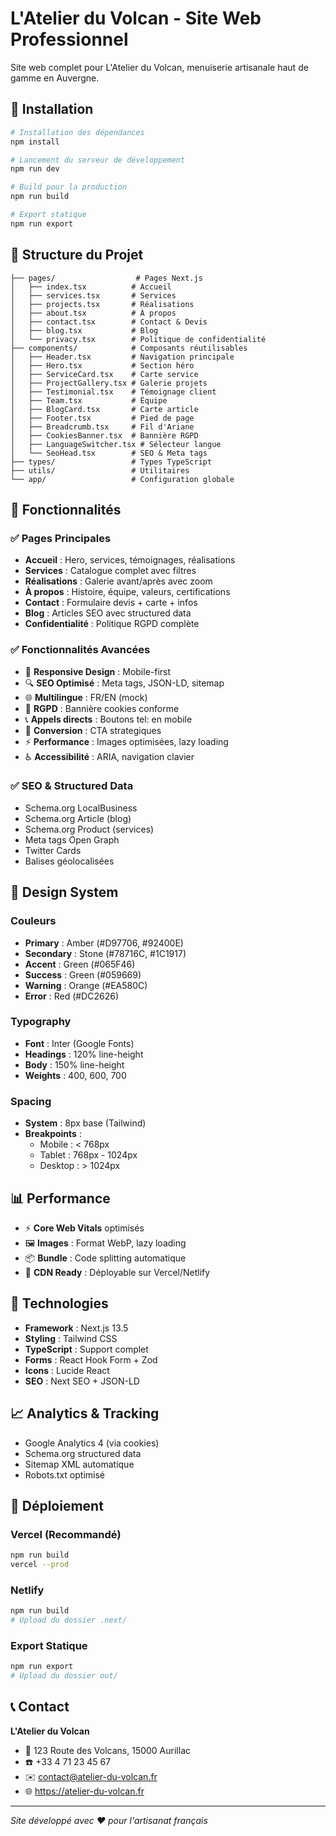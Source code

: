 # L'Atelier du Volcan - Site Web Professionnel

Site web complet pour L'Atelier du Volcan, menuiserie artisanale haut de gamme en Auvergne.

## 🚀 Installation

```bash
# Installation des dépendances
npm install

# Lancement du serveur de développement
npm run dev

# Build pour la production
npm run build

# Export statique
npm run export
```

## 📁 Structure du Projet

```
├── pages/                  # Pages Next.js
│   ├── index.tsx          # Accueil
│   ├── services.tsx       # Services
│   ├── projects.tsx       # Réalisations
│   ├── about.tsx          # À propos
│   ├── contact.tsx        # Contact & Devis
│   ├── blog.tsx           # Blog
│   └── privacy.tsx        # Politique de confidentialité
├── components/            # Composants réutilisables
│   ├── Header.tsx         # Navigation principale
│   ├── Hero.tsx           # Section héro
│   ├── ServiceCard.tsx    # Carte service
│   ├── ProjectGallery.tsx # Galerie projets
│   ├── Testimonial.tsx    # Témoignage client
│   ├── Team.tsx           # Équipe
│   ├── BlogCard.tsx       # Carte article
│   ├── Footer.tsx         # Pied de page
│   ├── Breadcrumb.tsx     # Fil d'Ariane
│   ├── CookiesBanner.tsx  # Bannière RGPD
│   ├── LanguageSwitcher.tsx # Sélecteur langue
│   └── SeoHead.tsx        # SEO & Meta tags
├── types/                 # Types TypeScript
├── utils/                 # Utilitaires
└── app/                   # Configuration globale
```

## 🎨 Fonctionnalités

### ✅ Pages Principales
- **Accueil** : Hero, services, témoignages, réalisations
- **Services** : Catalogue complet avec filtres
- **Réalisations** : Galerie avant/après avec zoom
- **À propos** : Histoire, équipe, valeurs, certifications
- **Contact** : Formulaire devis + carte + infos
- **Blog** : Articles SEO avec structured data
- **Confidentialité** : Politique RGPD complète

### ✅ Fonctionnalités Avancées
- 📱 **Responsive Design** : Mobile-first
- 🔍 **SEO Optimisé** : Meta tags, JSON-LD, sitemap
- 🌐 **Multilingue** : FR/EN (mock)
- 🍪 **RGPD** : Bannière cookies conforme
- 📞 **Appels directs** : Boutons tel: en mobile
- 🎯 **Conversion** : CTA strategiques
- ⚡ **Performance** : Images optimisées, lazy loading
- ♿ **Accessibilité** : ARIA, navigation clavier

### ✅ SEO & Structured Data
- Schema.org LocalBusiness
- Schema.org Article (blog)
- Schema.org Product (services)
- Meta tags Open Graph
- Twitter Cards
- Balises géolocalisées

## 🎨 Design System

### Couleurs
- **Primary** : Amber (#D97706, #92400E)
- **Secondary** : Stone (#78716C, #1C1917)
- **Accent** : Green (#065F46)
- **Success** : Green (#059669)
- **Warning** : Orange (#EA580C)
- **Error** : Red (#DC2626)

### Typography
- **Font** : Inter (Google Fonts)
- **Headings** : 120% line-height
- **Body** : 150% line-height
- **Weights** : 400, 600, 700

### Spacing
- **System** : 8px base (Tailwind)
- **Breakpoints** :
  - Mobile : < 768px
  - Tablet : 768px - 1024px
  - Desktop : > 1024px

## 📊 Performance

- ⚡ **Core Web Vitals** optimisés
- 🖼️ **Images** : Format WebP, lazy loading
- 📦 **Bundle** : Code splitting automatique
- 🚀 **CDN Ready** : Déployable sur Vercel/Netlify

## 🔧 Technologies

- **Framework** : Next.js 13.5
- **Styling** : Tailwind CSS
- **TypeScript** : Support complet
- **Forms** : React Hook Form + Zod
- **Icons** : Lucide React
- **SEO** : Next SEO + JSON-LD

## 📈 Analytics & Tracking

- Google Analytics 4 (via cookies)
- Schema.org structured data
- Sitemap XML automatique
- Robots.txt optimisé

## 🚀 Déploiement

### Vercel (Recommandé)
```bash
npm run build
vercel --prod
```

### Netlify
```bash
npm run build
# Upload du dossier .next/
```

### Export Statique
```bash
npm run export
# Upload du dossier out/
```

## 📞 Contact

**L'Atelier du Volcan**
- 📍 123 Route des Volcans, 15000 Aurillac
- ☎️ +33 4 71 23 45 67
- ✉️ contact@atelier-du-volcan.fr
- 🌐 https://atelier-du-volcan.fr

---

*Site développé avec ❤️ pour l'artisanat français*